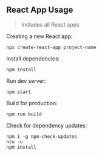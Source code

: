 ## React App Usage
>Includes all React apps

Creating a new React app:
```
npx create-react-app project-name
```

Install dependencies:
```
npm install
```

Run dev server:
```
npm start
```

Build for production:
```
npm run build
```

Check for dependency updates:
```
npm i -g npm-check-updates
ncu -u
npm install
```
